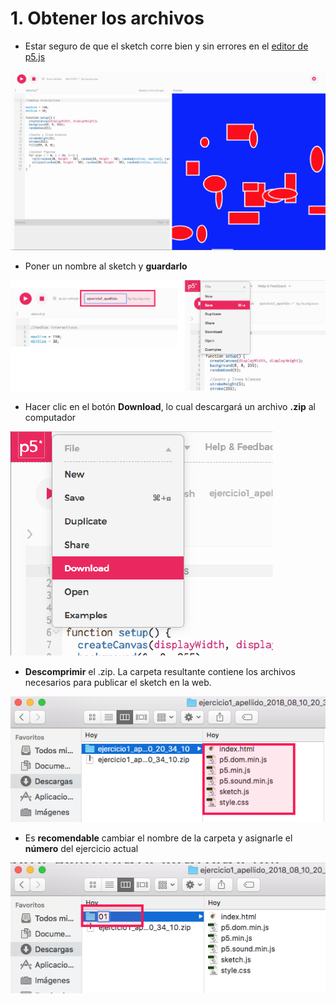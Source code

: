 # 1. Obtener los archivos



* Estar seguro de que el sketch corre bien y sin errores en el [editor de p5.js](http://alpha.editor.p5js.org/)

![](../.gitbook/assets/captura-de-pantalla-2018-08-10-a-las-3.15.49-p.m..png)



* Poner un nombre al sketch y **guardarlo**

![](../.gitbook/assets/renombrar-y-guardar-01.png)



*  Hacer clic en el botón **Download**, lo cual descargará un archivo **.zip** al computador

![](../.gitbook/assets/03.png)



* **Descomprimir** el .zip. La carpeta resultante contiene los archivos necesarios para publicar el sketch en la web.

![](../.gitbook/assets/archivos-04.png)

* Es **recomendable** cambiar el nombre de la carpeta y asignarle el **número** del ejercicio actual

![](../.gitbook/assets/archivos-03.png)



